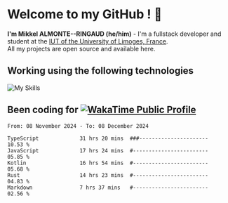 # Welcome to my GitHub ! 🌃

**I'm Mikkel ALMONTE--RINGAUD (he/him)** - I'm a fullstack developer and student at the [IUT of the University of Limoges, France](https://iut.unilim.fr). \
All my projects are open source and available here.

## Working using the following technologies

![My Skills](https://skillicons.dev/icons?i=solidjs,pnpm,nodejs,ts,js,vercel,netlify,html,css,rust,astro,git,vue,md,electron,figma,github,bash,bun,cloudflare,py,tailwind,nginx,npm,tauri,vite,zig,yarn,windicss,dart,flutter,kotlin&theme=dark)

## Been coding for [![WakaTime Public Profile](https://wakatime.com/badge/user/0839e595-e07a-435c-8d59-ed95f2a3d6dd.svg?style=flat-square)](https://wakatime.com/@0839e595-e07a-435c-8d59-ed95f2a3d6dd)

<!--START_SECTION:waka-->

```plain
From: 08 November 2024 - To: 08 December 2024

TypeScript             31 hrs 20 mins  ###----------------------   10.53 %
JavaScript             17 hrs 24 mins  #------------------------   05.85 %
Kotlin                 16 hrs 54 mins  #------------------------   05.68 %
Rust                   14 hrs 23 mins  #------------------------   04.83 %
Markdown               7 hrs 37 mins   #------------------------   02.56 %
```

<!--END_SECTION:waka-->
